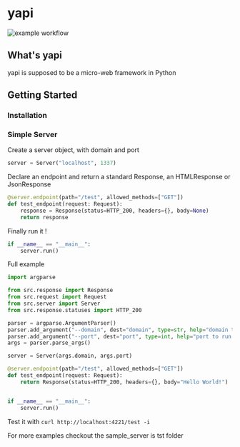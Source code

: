 # yapi    
 
![example workflow](https://github.com/duranbe/yapi/actions/workflows/test.yml/badge.svg)


## What's yapi
yapi is supposed to be a micro-web framework in Python


## Getting Started 

### Installation


### Simple Server

Create a server object, with domain and port

```python
server = Server("localhost", 1337)
```

Declare an endpoint and return a standard Response, an HTMLResponse or JsonResponse
```python
@server.endpoint(path="/test", allowed_methods=["GET"])
def test_endpoint(request: Request):
    response = Response(status=HTTP_200, headers={}, body=None)
    return response
```

Finally run it ! 

```python
if __name__ == "__main__":
    server.run()
```

Full example 

```python
import argparse

from src.response import Response
from src.request import Request
from src.server import Server
from src.response.statuses import HTTP_200

parser = argparse.ArgumentParser()
parser.add_argument("--domain", dest="domain", type=str, help="domain to run server", default="localhost")
parser.add_argument("--port", dest="port", type=int, help="port to run server", default=4221)
args = parser.parse_args()

server = Server(args.domain, args.port)

@server.endpoint(path="/test", allowed_methods=["GET"])
def test_endpoint(request: Request):
    return Response(status=HTTP_200, headers={}, body="Hello World!")


if __name__ == "__main__":
    server.run()

```

Test it with ```curl http://localhost:4221/test -i ```

For more examples checkout the sample_server is tst folder

